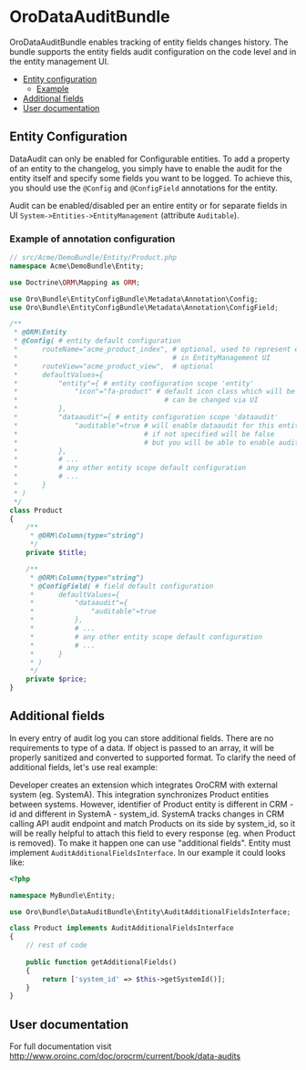 # OroDataAuditBundle

OroDataAuditBundle enables tracking of entity fields changes history. The bundle supports the entity fields audit configuration on the code level and in the entity management UI.

* [Entity configuration](#entity-configuration)
    * [Example](#example-of-annotation-configuration)
* [Additional fields](#additional-fields)
* [User documentation](#user-documentation)

## Entity Configuration

DataAudit can only be enabled for Configurable entities. To add a property of an entity to the changelog,
you simply have to enable the audit for the entity itself and specify some fields you want to be logged.
To achieve this, you should use the `@Config` and `@ConfigField` annotations for the entity.

Audit can be enabled/disabled per an entire entity or for separate fields in UI `System->Entities->EntityManagement`
(attribute `Auditable`).

### Example of annotation configuration

```php
// src/Acme/DemoBundle/Entity/Product.php
namespace Acme\DemoBundle\Entity;

use Doctrine\ORM\Mapping as ORM;

use Oro\Bundle\EntityConfigBundle\Metadata\Annotation\Config;
use Oro\Bundle\EntityConfigBundle\Metadata\Annotation\ConfigField;

/**
 * @ORM\Entity
 * @Config( # entity default configuration
 *      routeName="acme_product_index", # optional, used to represent entity instances count as link
 *                                      # in EntityManagement UI
 *      routeView="acme_product_view",  # optional
 *      defaultValues={
 *          "entity"={ # entity configuration scope 'entity'
 *              "icon"="fa-product" # default icon class which will be used
 *                                    # can be changed via UI
 *          },
 *          "dataaudit"={ # entity configuration scope 'dataaudit'
 *              "auditable"=true # will enable dataaudit for this entity
 *                               # if not specified will be false
 *                               # but you will be able to enable audit via UI
 *          },
 *          # ...
 *          # any other entity scope default configuration
 *          # ...
 *      }
 * )
 */
class Product
{
    /**
     * @ORM\Column(type="string")
     */
    private $title;

    /**
     * @ORM\Column(type="string")
     * @ConfigField( # field default configuration
     *      defaultValues={
     *          "dataaudit"={
     *              "auditable"=true
     *          },
     *          # ...
     *          # any other entity scope default configuration
     *          # ...
     *      }
     * )
     */
    private $price;
}
```

## Additional fields

In every entry of audit log you can store additional fields. There are no requirements to type of a data.
If object is passed to an array, it will be properly sanitized and converted to supported format.
To clarify the need of additional fields, let's use real example:

Developer creates an extension which integrates OroCRM with external system (eg. SystemA).
This integration synchronizes Product entities between systems.
However, identifier of Product entity is different in CRM - id and different in SystemA - system_id.
SystemA tracks changes in CRM calling API audit endpoint and match Products on its side by system_id, so
it will be really helpful to attach this field to every response (eg. when Product is removed).
To make it happen one can use "additional fields". Entity must implement `AuditAdditionalFieldsInterface`.
In our example it could looks like:

```php
<?php

namespace MyBundle\Entity;

use Oro\Bundle\DataAuditBundle\Entity\AuditAdditionalFieldsInterface;

class Product implements AuditAdditionalFieldsInterface
{
    // rest of code
    
    public function getAdditionalFields()
    {
        return ['system_id' => $this->getSystemId()];
    }
}
```

## User documentation

For full documentation visit http://www.oroinc.com/doc/orocrm/current/book/data-audits
